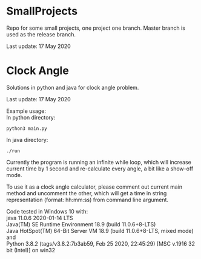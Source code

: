 # SmallProjects
Repo for some small projects, one project one branch. Master branch is used as the release branch.

Last update: 17 May 2020

# Clock Angle
Solutions in python and java for clock angle problem.

Last update: 17 May 2020

Example usage:\
In python directory:
```
python3 main.py
```
In java directory:
```
./run
```

Currently the program is running an infinite while
loop, which will increase current time by 1 second and re-calculate every angle,
a bit like a show-off mode.

To use it as a clock angle calculator, please comment out current main method
and uncomment the other, which will get a time in string representation
(format: hh:mm:ss) from command line argument.

Code tested in Windows 10 with:\
java 11.0.6 2020-01-14 LTS\
Java(TM) SE Runtime Environment 18.9 (build 11.0.6+8-LTS)\
Java HotSpot(TM) 64-Bit Server VM 18.9 (build 11.0.6+8-LTS, mixed mode)\
and\
Python 3.8.2 (tags/v3.8.2:7b3ab59, Feb 25 2020, 22:45:29) [MSC v.1916 32 bit (Intel)] on win32
